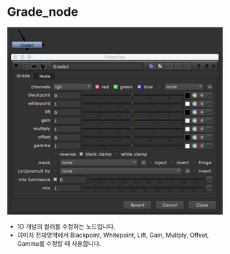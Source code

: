 # Grade\_node

![](../../.gitbook/assets/grade_node.png)

* 1D 개념의 컬러를 수정하는 노드입니다.
* 이미지 전체영역에서 Blackpoint, Whitepoint, Lift, Gain, Multply, Offset, Gamma를 수정할 때 사용합니다.

